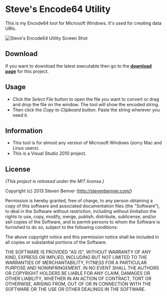 # Steve's Encode64 Utility

This is my Encode64 tool for Microsoft Windows. It's used for creating data URIs.

![Steve's Encode64 Utility Screen Shot](http://stevenbenner.github.io/steves-encode64-utility/steves-encode64-utility.png)

## Download

If you want to download the latest executable then go to the **[download page](https://github.com/stevenbenner/steves-encode64-utility/downloads)** for this project.

## Usage

* Click the *Select File* button to open the file you want to convert or drag and drop the file on the window. The tool will show the encoded string.
* Then click the *Copy to Clipboard* button. Paste the string wherever you need it.

## Information

* This tool is for almost any version of Microsoft Windows (sorry Mac and Linux users).
* This is a Visual Studio 2010 project.

## License

*(This project is released under the MIT license.)*

Copyright (c) 2013 Steven Benner (http://stevenbenner.com/)

Permission is hereby granted, free of charge, to any person obtaining a copy of this software and associated documentation files (the "Software"), to deal in the Software without restriction, including without limitation the rights to use, copy, modify, merge, publish, distribute, sublicense, and/or sell copies of the Software, and to permit persons to whom the Software is furnished to do so, subject to the following conditions:

The above copyright notice and this permission notice shall be included in all copies or substantial portions of the Software.

THE SOFTWARE IS PROVIDED "AS IS", WITHOUT WARRANTY OF ANY KIND, EXPRESS OR IMPLIED, INCLUDING BUT NOT LIMITED TO THE WARRANTIES OF MERCHANTABILITY, FITNESS FOR A PARTICULAR PURPOSE AND NONINFRINGEMENT. IN NO EVENT SHALL THE AUTHORS OR COPYRIGHT HOLDERS BE LIABLE FOR ANY CLAIM, DAMAGES OR OTHER LIABILITY, WHETHER IN AN ACTION OF CONTRACT, TORT OR OTHERWISE, ARISING FROM, OUT OF OR IN CONNECTION WITH THE SOFTWARE OR THE USE OR OTHER DEALINGS IN THE SOFTWARE.
